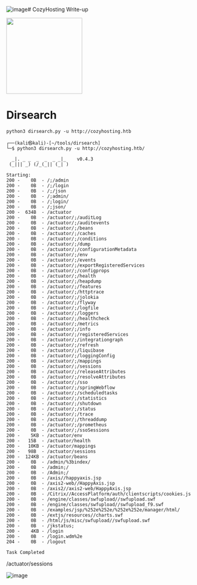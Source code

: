 ![image](https://github.com/zer00d4y/writeups/assets/128820441/4e580743-3868-4dca-b1ec-45b6692f7c02)# CozyHosting Write-up

<img src="https://labs.hackthebox.com/storage/avatars/eaed7cd01e84ef5c6ec7d949d1d61110.png" width="200" height="200">

# Dirsearch

`python3 dirsearch.py -u http://cozyhosting.htb`

    ┌──(kali㉿kali)-[~/tools/dirsearch]
    └─$ python3 dirsearch.py -u http://cozyhosting.htb/                
    
      _|. _ _  _  _  _ _|_    v0.4.3
     (_||| _) (/_(_|| (_| )
    
    Starting: 
    200 -    0B  - /;/admin                                          
    200 -    0B  - /;/login
    200 -    0B  - /;/json
    200 -    0B  - /;admin/
    200 -    0B  - /;login/
    200 -    0B  - /;json/                                    
    200 -  634B  - /actuator                                         
    200 -    0B  - /actuator/;/auditLog
    200 -    0B  - /actuator/;/auditevents
    200 -    0B  - /actuator/;/beans
    200 -    0B  - /actuator/;/caches
    200 -    0B  - /actuator/;/conditions
    200 -    0B  - /actuator/;/dump
    200 -    0B  - /actuator/;/configurationMetadata
    200 -    0B  - /actuator/;/env
    200 -    0B  - /actuator/;/events
    200 -    0B  - /actuator/;/exportRegisteredServices
    200 -    0B  - /actuator/;/configprops
    200 -    0B  - /actuator/;/health
    200 -    0B  - /actuator/;/heapdump
    200 -    0B  - /actuator/;/features
    200 -    0B  - /actuator/;/httptrace
    200 -    0B  - /actuator/;/jolokia
    200 -    0B  - /actuator/;/flyway
    200 -    0B  - /actuator/;/logfile
    200 -    0B  - /actuator/;/loggers
    200 -    0B  - /actuator/;/healthcheck
    200 -    0B  - /actuator/;/metrics
    200 -    0B  - /actuator/;/info
    200 -    0B  - /actuator/;/registeredServices
    200 -    0B  - /actuator/;/integrationgraph
    200 -    0B  - /actuator/;/refresh
    200 -    0B  - /actuator/;/liquibase
    200 -    0B  - /actuator/;/loggingConfig
    200 -    0B  - /actuator/;/mappings
    200 -    0B  - /actuator/;/sessions
    200 -    0B  - /actuator/;/releaseAttributes
    200 -    0B  - /actuator/;/resolveAttributes
    200 -    0B  - /actuator/;/sso
    200 -    0B  - /actuator/;/springWebflow
    200 -    0B  - /actuator/;/scheduledtasks
    200 -    0B  - /actuator/;/statistics
    200 -    0B  - /actuator/;/shutdown
    200 -    0B  - /actuator/;/status
    200 -    0B  - /actuator/;/trace
    200 -    0B  - /actuator/;/threaddump                            
    200 -    0B  - /actuator/;/prometheus                            
    200 -    0B  - /actuator/;/ssoSessions                           
    200 -    5KB - /actuator/env                                     
    200 -   15B  - /actuator/health
    200 -   10KB - /actuator/mappings                                
    200 -   98B  - /actuator/sessions
    200 -  124KB - /actuator/beans                                                                            
    200 -    0B  - /admin/%3bindex/                                  
    200 -    0B  - /admin;/                                          
    200 -    0B  - /Admin;/                                          
    200 -    0B  - /axis//happyaxis.jsp                              
    200 -    0B  - /axis2-web//HappyAxis.jsp                         
    200 -    0B  - /axis2//axis2-web/HappyAxis.jsp
    200 -    0B  - /Citrix//AccessPlatform/auth/clientscripts/cookies.js
    200 -    0B  - /engine/classes/swfupload//swfupload.swf          
    200 -    0B  - /engine/classes/swfupload//swfupload_f9.swf                                                
    200 -    0B  - /examples/jsp/%252e%252e/%252e%252e/manager/html/ 
    200 -    0B  - /extjs/resources//charts.swf                      
    200 -    0B  - /html/js/misc/swfupload//swfupload.swf            
    200 -    0B  - /jkstatus;                                        
    200 -    4KB - /login                                            
    200 -    0B  - /login.wdm%2e                                     
    204 -    0B  - /logout                                           
                                                                                 
    Task Completed    

/actuator/sessions

![image](https://github.com/zer00d4y/writeups/assets/128820441/c0473b62-97c5-4e15-811b-b35915afe6d0)

